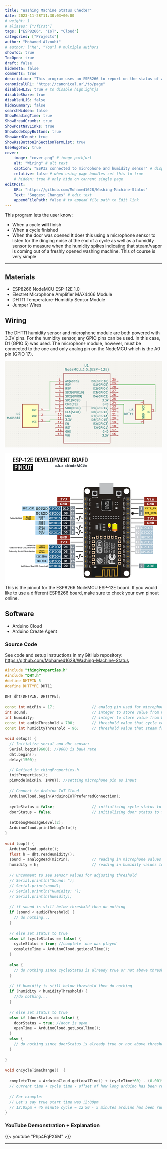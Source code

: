 ```yaml
---
title: "Washing Machine Status Checker"
date: 2023-11-28T11:30:03+00:00
# weight: 1
# aliases: ["/first"]
tags: ["ESP8266", "IoT", "Cloud"]
categories: ["Projects"]
author: "Mohamed Alzoubi"
# author: ["Me", "You"] # multiple authors
showToc: true
TocOpen: true
draft: false
hidemeta: false
comments: true
description: "This program uses an ESP8266 to report on the status of a washing machine using a microphone and humidity sensor."
canonicalURL: "https://canonical.url/to/page"
disableHLJS: true # to disable highlightjs
disableShare: true
disableHLJS: false
hideSummary: false
searchHidden: false
ShowReadingTime: true
ShowBreadCrumbs: true
ShowPostNavLinks: true
ShowCodeCopyButtons: true
ShowWordCount: true
ShowRssButtonInSectionTermList: true
UseHugoToc: true
cover:
    image: "cover.png" # image path/url
    alt: "Wiring" # alt text
    caption: "ESP32 connected to microphone and humidity sensor" # display caption under cover
    relative: false # when using page bundles set this to true
    # hidden: true # only hide on current single page
editPost:
    URL: "https://github.com/Mohamed1628/Washing-Machine-Status"
    Text: "Suggest Changes" # edit text
    appendFilePath: false # to append file path to Edit link
---
```

This program lets the user know:
- When a cycle **will** finish
- When a cycle finished
- When the door was opened
It does this using a microphone sensor to listen for the dinging noise at the end of a cycle as well as a humidity sensor to measure when the humidity spikes indicating that steam/vapor is coming out of a freshly opened washing machine. This of course is very simple 
---
## Materials
- ESP8266 NodeMCU ESP-12E 1.0
- Electret Microphone Amplifier MAX4466 Module
- DHT11 Temperature-Humidity Sensor Module
- Jumper Wires

## Wiring

The DHT11 humidity sensor and microphone module are both powered with 3.3V pins. For the humidity sensor, any GPIO pins can be used. In this case, D1 (GPIO 5) was used. The microphone module, however, must be connected to the one and only analog pin on the NodeMCU which is the A0 pin (GPIO 17).

![wiring](images/wiring.png)

![pinout](images/pinout.png)
This is the pinout for the ESP8266 NodeMCU ESP-12E board. If you would like to use a different ESP8266 board, make sure to check your own pinout online.

## Software
- Arduino Cloud
- Arduino Create Agent

### Source Code
See code and setup instructions in my GitHub repository:
https://github.com/Mohamed1628/Washing-Machine-Status

```c++
#include "thingProperties.h"
#include "DHT.h"
#define DHTPIN 5
#define DHTTYPE DHT11

DHT dht(DHTPIN, DHTTYPE);

const int micPin = 17;                 // analog pin used for microphone data pin
int sound;                             // integer to store value from microphone
int humidity;                          // integer to store value from humidity sensor
const int audioThreshold = 700;        // threshold value that cycle complete tone should surpass
const int humidityThreshold = 96;      // threshold value that steam from open washer should surpass

void setup() {
  // Initialize serial and dht sensor:
  Serial.begin(9600); //9600 is baud rate
  dht.begin();
  delay(1500); 

  // Defined in thingProperties.h
  initProperties();
  pinMode(micPin, INPUT); //setting microphone pin as input
 
  // Connect to Arduino IoT Cloud
  ArduinoCloud.begin(ArduinoIoTPreferredConnection);
  
  cycleStatus = false;                 // initializing cycle status to false (cycle just started)
  doorStatus = false;                  // initializing door status to false (door should be closed initially)

  setDebugMessageLevel(2);
  ArduinoCloud.printDebugInfo();
}

void loop() {
  ArduinoCloud.update();
  float h = dht.readHumidity();
  sound = analogRead(micPin);          // reading in microphone values to variable sound
  humidity = h;                        // reading in humidity values to variable humidity

  // Uncomment to see sensor values for adjusting threshold
  // Serial.println("Sound: ");         
  // Serial.print(sound);
  // Serial.println("Humidity: ");
  // Serial.println(humidity);  
  
  // if sound is still below threshold then do nothing
  if (sound < audioThreshold) {
    // do nothing...
  } 
  
  // else set status to true
  else if (cycleStatus == false) {
    cycleStatus = true; //complete tone was played
    completeTime = ArduinoCloud.getLocalTime();
  }
    
  else {
    // do nothing since cycleStatus is already true or not above threshold
  }
  
  // if humidity is still below threshold then do nothing
  if (humidity < humidityThreshold) {
    //do nothing...
  } 
    
  // else set status to true
  else if (doorStatus == false) {
    doorStatus = true; //door is open
    openTime = ArduinoCloud.getLocalTime();
  } 
  else {
    // do nothing since doorStatus is already true or not above threshold
  }
  
}

void onCycleTimeChange()  {

  completeTime = ArduinoCloud.getLocalTime() + (cycleTime*60) - (0.001*millis()); 
  // current time + cycle time - offset of how long arduino has been running

  // For example:
  // Let's say true start time was 12:00pm
  // 12:05pm + 45 minute cycle = 12:50 - 5 minutes arduino has been running = 12:45pm
}
```

### YouTube Demonstration + Explanation
{{< youtube "Php4FqPXtiM" >}}

---